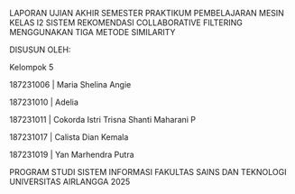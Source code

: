 LAPORAN UJIAN AKHIR SEMESTER
PRAKTIKUM PEMBELAJARAN MESIN KELAS I2
SISTEM REKOMENDASI COLLABORATIVE FILTERING
MENGGUNAKAN TIGA METODE SIMILARITY

DISUSUN OLEH:

Kelompok 5

187231006  |    Maria Shelina Angie

187231010  |    Adelia

187231011  |    Cokorda Istri Trisna Shanti Maharani P

187231017  |    Calista Dian Kemala

187231019  |    Yan Marhendra Putra

PROGRAM STUDI SISTEM INFORMASI
FAKULTAS SAINS DAN TEKNOLOGI
UNIVERSITAS AIRLANGGA
2025
